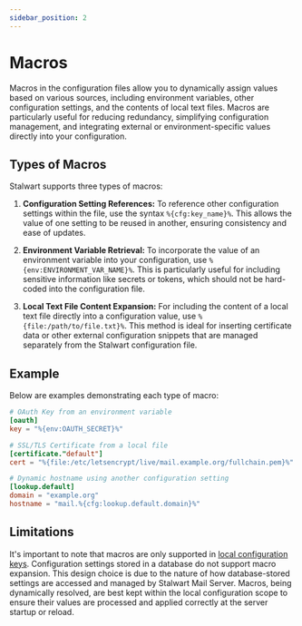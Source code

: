 ```yaml
---
sidebar_position: 2
---
```


# Macros

Macros in the configuration files allow you to dynamically assign values based on various sources, including environment variables, other configuration settings, and the contents of local text files. Macros are particularly useful for reducing redundancy, simplifying configuration management, and integrating external or environment-specific values directly into your configuration. 

## Types of Macros

Stalwart supports three types of macros:

1. **Configuration Setting References:** To reference other configuration settings within the file, use the syntax `%{cfg:key_name}%`. This allows the value of one setting to be reused in another, ensuring consistency and ease of updates.

2. **Environment Variable Retrieval:** To incorporate the value of an environment variable into your configuration, use `%{env:ENVIRONMENT_VAR_NAME}%`. This is particularly useful for including sensitive information like secrets or tokens, which should not be hard-coded into the configuration file.

3. **Local Text File Content Expansion:** For including the content of a local text file directly into a configuration value, use `%{file:/path/to/file.txt}%`. This method is ideal for inserting certificate data or other external configuration snippets that are managed separately from the Stalwart configuration file.

## Example

Below are examples demonstrating each type of macro:

```toml
# OAuth Key from an environment variable
[oauth]
key = "%{env:OAUTH_SECRET}%"

# SSL/TLS Certificate from a local file
[certificate."default"]
cert = "%{file:/etc/letsencrypt/live/mail.example.org/fullchain.pem}%"

# Dynamic hostname using another configuration setting
[lookup.default]
domain = "example.org"
hostname = "mail.%{cfg:lookup.default.domain}%"
```

## Limitations

It's important to note that macros are only supported in [local configuration keys](/docs/configuration/overview#local-and-database-settings). Configuration settings stored in a database do not support macro expansion. This design choice is due to the nature of how database-stored settings are accessed and managed by Stalwart Mail Server. Macros, being dynamically resolved, are best kept within the local configuration scope to ensure their values are processed and applied correctly at the server startup or reload.

